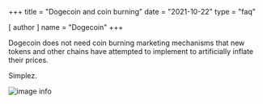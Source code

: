 +++
title = "Dogecoin and coin burning"
date = "2021-10-22"
type = "faq"

[ author ]
  name = "Dogecoin"
+++

Dogecoin does not need coin burning marketing mechanisms that new tokens and other chains have attempted to implement to artificially inflate their prices.  

Simplez.

![image info](../../../assets/images/dogepedia/8.png)